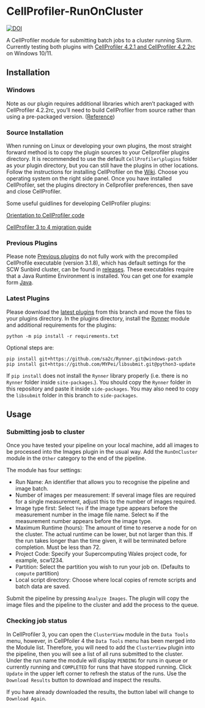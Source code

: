 # CellProfiler-RunOnCluster 
[![DOI](https://zenodo.org/badge/DOI/10.5281/zenodo.3275888.svg)](https://doi.org/10.5281/zenodo.3275888)

A CellProfiler module for submitting batch jobs to a cluster running Slurm. Currently testing both plugins with [CellProfiler 4.2.1 and CellProfiler 4.2.2rc](https://cellprofiler.org/releases) on Windows 10/11.

## Installation
### Windows
Note as our plugin requires additional libraries which aren’t packaged with CellProfiler 4.2.2rc, you’ll need to build CellProfiler from source rather than using a pre-packaged version. ([Reference](https://cellprofiler-manual.s3.amazonaws.com/CellProfiler-4.0.6/help/other_plugins.html?highlight=plugins))

### Source Installation
When running on Linux or developing your own plugins, the most straight forward method is to copy the plugin sources to your Cellprofiler plugins directory. It is recommended to use the default ``CellProfiler\plugins`` folder as your plugin directory, but you can still have the plugins in other locations. Follow the instructions for installing CellProfiler on the [Wiki](https://github.com/CellProfiler/CellProfiler/wiki). Choose you operating system on the right side panel. Once you have installed CellProfiler, set the plugins directory in Cellprofiler preferences, then save and close CellProfiler. 

Some useful guidlines for developing CellProfiler plugins:

[Orientation to CellProfiler code](https://github.com/CellProfiler/CellProfiler/wiki/Orientation-to-CellProfiler-code)

[CellProfiler 3 to 4 migration guide](https://github.com/CellProfiler/CellProfiler-plugins/wiki/CellProfiler-3-to-4-migration-guide)

### Previous Plugins
Please note [Previous plugins](https://github.com/sa2c/CellProfiler-RunOnCluster/archive/master.zip) do not fully work with the precompiled CellProfile executable (version 3.1.8), which has default settings for the SCW Sunbird cluster, can be found in [releases](https://github.com/sa2c/CellProfiler-RunOnCluster/releases/download/v1.0/CellProfiler.exe). These executables require that a Java Runtime Environment is installed. You can get one for example form [Java](https://www.java.com/en/download/).

### Latest Plugins
Please download the [latest plugins](https://codeload.github.com/sa2c/CellProfiler-RunOnCluster/zip/refs/heads/cellprofiler-4.2.2rc) from this branch and move the files to your plugins directory. In the plugins directory, install the [Rynner](https://github.com/sa2c/Rynner) module and additional requirements for the plugins:

```
python -m pip install -r requirements.txt
```

Optional steps are:

```
pip install git+https://github.com/sa2c/Rynner.git@windows-patch
pip install git+https://github.com/MYPei/libsubmit.git@python3-update
```

If `pip install` does not install the `Rynner` library properly (i.e. there is no ``Rynner`` folder inside ``site-packages``.). You should copy the `Rynner` folder in this repository and paste it inside ``side-packages``. You may also need to copy the `libsubmit` folder in this branch to ``side-packages``.

## Usage
### Submitting josb to cluster

Once you have tested your pipeline on your local machine, add all images to be processed into the Images plugin in the usual way. Add the `RunOnCluster` module in the `Other` category to the end of the pipeline.

The module has four settings:
 * Run Name: An identifier that allows you to recognise the pipeline and image batch.
 * Number of images per measurement: If several image files are required for a single measurement, adjust this to the number of images required.
 * Image type first: Select `Yes` if the image type appears before the measurement number in the image file name. Select `No` if the measurement number appears before the image type.
 * Maximum Runtime (hours): The amount of time to reserve a node for on the cluster. The actual runtime can be lower, but not larger than this. If the run takes longer than the time given, it will be terminated before completion. Must be less than 72.
 * Project Code: Specify your Supercomputing Wales project code, for example, scw1234.
 * Partition: Select the partition you wish to run your job on. (Defaults to `compute` partition)
 * Local script directory: Choose where local copies of remote scripts and batch data are saved.

Submit the pipeline by pressing `Analyze Images`. The plugin will copy the image files and the pipeline to the cluster and add the process to the queue.

### Checking job status

In CellProfiler 3, you can open the `ClusterView` module in the `Data Tools` menu, however, in CellPfoiler 4 the `Data Tools` menu has been merged into the Module list. Therefore, you will need to add the `ClusterView` plugin into the pipeline, then you will see a list of all runs submitted to the cluster. Under the run name the module will display `PENDING` for runs in queue or currently running and `COMPLETED` for runs that have stopped running. Click `Update` in the upper left corner to refresh the status of the runs. Use the `Download Results` button to download and inspect the results.

If you have already downloaded the results, the button label will change to `Download Again`.
